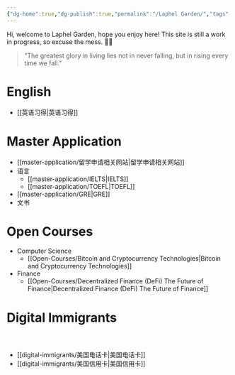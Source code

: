 ```yaml
---
{"dg-home":true,"dg-publish":true,"permalink":"/Laphel Garden/","tags":["gardenEntry"],"dgPassFrontmatter":true,"created":"2023-04-22T11:14:19.123+08:00","updated":"2023-04-23T17:41:06.700+08:00"}
---
```



Hi, welcome to Laphel Garden, hope you enjoy here!
This site is still a work in progress, so excuse the mess. 👷‍♂️
<blockquote> "The greatest glory in living lies not in never falling, but in rising every time we fall."
</blockquote>



# English

- [[英语习得\|英语习得]]


# Master Application

- [[master-application/留学申请相关网站\|留学申请相关网站]]
- 语言
	- [[master-application/IELTS\|IELTS]]
	- [[master-application/TOEFL\|TOEFL]]
- [[master-application/GRE\|GRE]]
- 文书


# Open Courses

- Computer Science
	- [[Open-Courses/Bitcoin and Cryptocurrency Technologies\|Bitcoin and Cryptocurrency Technologies]]
- Finance
	- [[Open-Courses/Decentralized Finance (DeFi) The Future of Finance\|Decentralized Finance (DeFi) The Future of Finance]]


# Digital Immigrants

<div class="transclusion internal-embed is-loaded"><svg xmlns="http://www.w3.org/2000/svg" width="24" height="24" viewBox="0 0 24 24" fill="none" stroke="currentColor" stroke-width="2" stroke-linecap="round" stroke-linejoin="round" class="svg-icon lucide-link"></svg>
<div class="markdown-embed">

- [[digital-immigrants/美国电话卡\|美国电话卡]]
- [[digital-immigrants/美国信用卡\|美国信用卡]]


</div></div>

